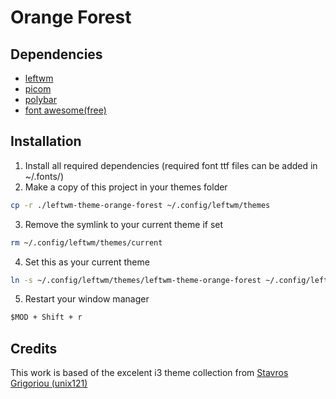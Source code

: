 # Orange Forest

## Dependencies

- [leftwm](https://github.com/leftwm/leftwm)
- [picom](https://github.com/yshui/picom)
- [polybar](https://github.com/polybar/polybar)
- [font awesome(free)](https://fontawesome.com/)

## Installation

1. Install all required dependencies (required font ttf files can be added in ~/.fonts/)
2. Make a copy of this project in your themes folder

```BASH
cp -r ./leftwm-theme-orange-forest ~/.config/leftwm/themes
```

3. Remove the symlink to your current theme if set

```BASH
rm ~/.config/leftwm/themes/current
```
4. Set this as your current theme

```BASH
ln -s ~/.config/leftwm/themes/leftwm-theme-orange-forest ~/.config/leftwm/themes/current
```

5. Restart your window manager

```Default shortcut
$MOD + Shift + r
```
## Credits

This work is based of the excelent i3 theme collection from [Stavros Grigoriou (unix121)](https://github.com/unix121)
